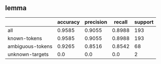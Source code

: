 
## lemma

|                  | accuracy | precision | recall | support |
|------------------|----------|-----------|--------|---------|
| all              | 0.9585   | 0.9055    | 0.8988 | 193     |
| known-tokens     | 0.9585   | 0.9055    | 0.8988 | 193     |
| ambiguous-tokens | 0.9265   | 0.8516    | 0.8542 | 68      |
| unknown-targets  | 0.0      | 0.0       | 0.0    | 2       |

